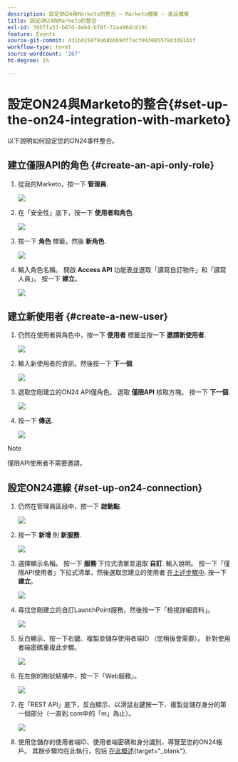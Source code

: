 ```yaml
---
description: 設定ON24與Marketo的整合 — Marketo檔案 — 產品檔案
title: 設定ON24與Marketo的整合
exl-id: 395ffa37-b87d-4eb4-bf9f-72aa96dc819c
feature: Events
source-git-commit: 431bd258f9a68bbb9df7acf043085578d3d91b1f
workflow-type: tm+mt
source-wordcount: '267'
ht-degree: 1%

---
```


# 設定ON24與Marketo的整合{#set-up-the-on24-integration-with-marketo}

以下說明如何設定您的ON24事件整合。

## 建立僅限API的角色 {#create-an-api-only-role}

1. 從我的Marketo，按一下 **管理員**.

   ![](assets/set-up-the-on24-integration-with-marketo-1.png)

1. 在「安全性」底下，按一下 **使用者和角色**.

   ![](assets/set-up-the-on24-integration-with-marketo-2.png)

1. 按一下 **角色** 標籤，然後 **新角色**.

   ![](assets/set-up-the-on24-integration-with-marketo-3.png)

1. 輸入角色名稱。 開啟 **Access API** 功能表並選取「讀寫自訂物件」和「讀寫人員」。 按一下 **建立**。

   ![](assets/set-up-the-on24-integration-with-marketo-4.png)

## 建立新使用者 {#create-a-new-user}

1. 仍然在使用者與角色中，按一下 **使用者** 標籤並按一下 **邀請新使用者**.

   ![](assets/set-up-the-on24-integration-with-marketo-5.png)

1. 輸入新使用者的資訊，然後按一下 **下一個**.

   ![](assets/set-up-the-on24-integration-with-marketo-6.png)

1. 選取您剛建立的ON24 API僅角色。 選取 **僅限API** 核取方塊。 按一下 **下一個**.

   ![](assets/set-up-the-on24-integration-with-marketo-7.png)

1. 按一下 **傳送**.

   ![](assets/set-up-the-on24-integration-with-marketo-8.png)

>[!NOTE]
>
>僅限API使用者不需要邀請。

## 設定ON24連線 {#set-up-on24-connection}

1. 仍然在管理員區段中，按一下 **啟動點**.

   ![](assets/set-up-the-on24-integration-with-marketo-9.png)

1. 按一下 **新增** 則 **新服務**.

   ![](assets/set-up-the-on24-integration-with-marketo-10.png)

1. 選擇顯示名稱。 按一下 **服務** 下拉式清單並選取 **自訂**. 輸入說明。 按一下「僅限API使用者」下拉式清單，然後選取您建立的使用者 [在上述步驟中](#create-a-new-user). 按一下 **建立**。

   ![](assets/set-up-the-on24-integration-with-marketo-11.png)

1. 尋找您剛建立的自訂LaunchPoint服務，然後按一下「檢視詳細資料」。

   ![](assets/set-up-the-on24-integration-with-marketo-12.png)

1. 反白顯示、按一下右鍵、複製並儲存使用者端ID （您稍後會需要）。 針對使用者端密碼重複此步驟。

   ![](assets/set-up-the-on24-integration-with-marketo-13.png)

1. 在左側的樹狀結構中，按一下「Web服務」。

   ![](assets/set-up-the-on24-integration-with-marketo-14.png)

1. 在「REST API」底下，反白顯示、以滑鼠右鍵按一下、複製並儲存身分的第一個部分（一直到.com中的「m」為止）。

   ![](assets/set-up-the-on24-integration-with-marketo-15.png)

1. 使用您儲存的使用者端ID、使用者端密碼和身分識別，導覽至您的ON24帳戶。 其餘步驟均在此執行，包括 [在此概述](https://on24support.force.com/Support/s/article/Connect-Marketo-ON24-Connect-Data-Integration#Step6){target="_blank"}.
